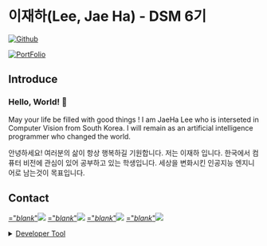 # 이재하(Lee, Jae Ha) - DSM 6기  
[![Github](http://img.shields.io/badge/CV_JaeHa-black?style=flat-square&logo=github&link=https://zzsza.github.io/)](https://www.github.com/CV-JaeHa)
<!-- [![Velog](https://velog-readme-stats.vercel.app/api/badge?name=taki0412)](https://velog.io/@taki0412)-->
[![PortFolio](http://img.shields.io/badge/PortFolio-black?style=flat-square&logo=notion&link=http://www.portfolio-jaeha.kro.kr)](http://portfolio-jaeha.kro.kr)  

## Introduce
### Hello, World! 👋
May your life be filled with good things !
I am JaeHa Lee who is interseted in Computer Vision from South Korea.
I will remain as an artificial intelligence programmer who changed the world.

안녕하세요! 여러분의 삶이 항상 행복하길 기원합니다.
저는 이재하 입니다. 한국에서 컴퓨터 비전에 관심이 있어 공부하고 있는 학생입니다.
세상을 변화시킨 인공지능 엔지니어로 남는것이 목표입니다.

## Contact
<a href="mailto:taki041210@naver.com" target>="_blank_"<img src="https://img.shields.io/badge/Naver-03C75A?style=for-the-badge&logo=naver&logoColor=white"></a>
<a href="mailto:taki041210@gmail.com" target>="_blank_"<img src="https://img.shields.io/badge/Gmail-EA4335?style=for-the-badge&logo=gmail&logoColor=white"></a>
<a href="https://www.facebook.com/JaeHa0412/" target>="_blank_"<img src="https://img.shields.io/badge/Facebook-1877F2?style=for-the-badge&logo=facebook&logoColor=white"></a>
<a href="https://www.instagram.com/jae_ha_0412/" target>="_blank_"<img src="https://img.shields.io/badge/Instargram-E4405F?style=for-the-badge&logo=instargram&logoColor=white">
</br>

<details>
<summary>Developer Tool</summary>
<div markdown="1">
